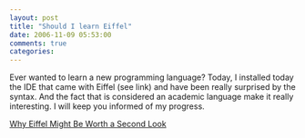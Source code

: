 ```yaml
---
layout: post
title: "Should I learn Eiffel"
date: 2006-11-09 05:53:00
comments: true
categories: 
---
```


<p>Ever wanted to learn a new programming language? Today, I installed today the IDE that came with Eiffel (see link) and have been really surprised by the syntax. And the fact that is considered an academic language make it really interesting. I will keep you informed of my progress.</p>  <p> <a alt="Why Eiffel Might Be Worth a Second Look" title="Why Eiffel Might Be Worth a Second Look" href="http://www.kuro5hin.org/story/2006/10/31/20640/115" target="_blank">Why Eiffel Might Be Worth a Second Look</a></p>